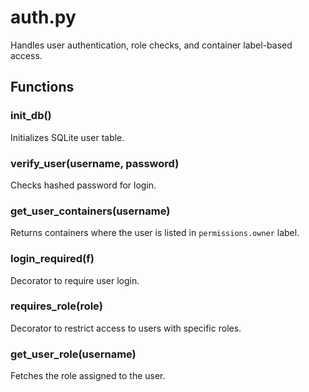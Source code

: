 # auth.py

Handles user authentication, role checks, and container label-based access.

## Functions
### init_db()
Initializes SQLite user table.

### verify_user(username, password)
Checks hashed password for login.

### get_user_containers(username)
Returns containers where the user is listed in `permissions.owner` label.

### login_required(f)
Decorator to require user login.

### requires_role(role)
Decorator to restrict access to users with specific roles.

### get_user_role(username)
Fetches the role assigned to the user.

